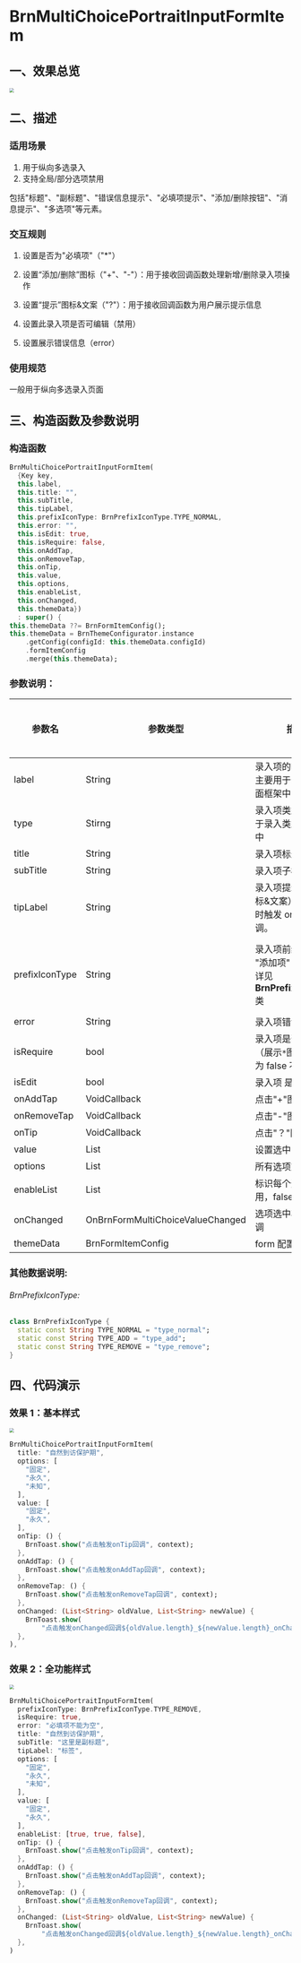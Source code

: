 # BrnMultiChoicePortraitInputFormItem

## 一、效果总览

<img src="./img/BrnMultiChoicePortraitInputFormItemIntro.png" style="zoom:50%;" />

## 二、描述

### 适用场景

1. 用于纵向多选录入
2. 支持全局/部分选项禁用

包括"标题"、"副标题"、"错误信息提示"、"必填项提示"、"添加/删除按钮"、"消息提示"、"多选项"等元素。

### 交互规则

1. 设置是否为"必填项"（"\*"）

2. 设置“添加/删除”图标（"+"、"-"）：用于接收回调函数处理新增/删除录入项操作

3. 设置“提示”图标&文案（"?"）：用于接收回调函数为用户展示提示信息

4. 设置此录入项是否可编辑（禁用）

5. 设置展示错误信息（error）

### 使用规范

一般用于纵向多选录入页面

## 三、构造函数及参数说明

### 构造函数

```dart
BrnMultiChoicePortraitInputFormItem(
  {Key key,
  this.label,
  this.title: "",
  this.subTitle,
  this.tipLabel,
  this.prefixIconType: BrnPrefixIconType.TYPE_NORMAL,
  this.error: "",
  this.isEdit: true,
  this.isRequire: false,
  this.onAddTap,
  this.onRemoveTap,
  this.onTip,
  this.value,
  this.options,
  this.enableList,
  this.onChanged,
  this.themeData})
  : super() {
this.themeData ??= BrnFormItemConfig();
this.themeData = BrnThemeConfigurator.instance
    .getConfig(configId: this.themeData.configId)
    .formItemConfig
    .merge(this.themeData);
```

### 参数说明：

| **参数名**     | **参数类型**                     | **描述**                                                           | **是否必填** | **默认值**                                        | **备注**                                                                                                                                |
| -------------- | -------------------------------- | ------------------------------------------------------------------ | ------------ | ------------------------------------------------- | --------------------------------------------------------------------------------------------------------------------------------------- |
| label          | String                           | 录入项的唯一标识，主要用于录入类型页面框架中                       | 否           | 无                                                |                                                                                                                                         |
| type           | Stirng                           | 录入项类型，主要用于录入类型页面框架中                             | 否           | BrnInputItemType.MULTI_CHOICE_PORTRAIT_INPUT_TYPE | 外部可根据此字段判断表单项类型                                                                                                          |
| title          | String                           | 录入项标题                                                         | 否           | ''                                                |                                                                                                                                         |
| subTitle       | String                           | 录入项子标题                                                       | 否           | 无                                                |                                                                                                                                         |
| tipLabel       | String                           | 录入项提示（问号图标&文案） 用户点击时触发 onTip 回调。            | 否           | 备注中类型 3                                      | 1. 设置"空字符串"时展示问号图标 2. 设置"非空字符串"时展示问号图标&文案 3. 若不赋值或赋值为 null 时，不显示提示项                        |
| prefixIconType | String                           | 录入项前缀图标样式 "添加项" "删除项" 详见 **BrnPrefixIconType** 类 | 否           | BrnPrefixIconType.TYPE_NORMAL                     | 1. 不展示图标：BrnPrefixIconType.TYPE_NORMAL 2. 展示加号图标：BrnPrefixIconType.TYPE_ADD 3. 展示减号图标：BrnPrefixIconType.TYPE_REMOVE |
| error          | String                           | 录入项错误提示                                                     | 否           | ''                                                |                                                                                                                                         |
| isRequire      | bool                             | 录入项是否为必填项（展示`*`图标） 默认为 false 不必填              | 否           | false                                             |                                                                                                                                         |
| isEdit         | bool                             | 录入项 是否可编辑                                                  | 否           | true                                              | true：可编辑 false：禁用                                                                                                                |
| onAddTap       | VoidCallback                     | 点击"+"图标回调                                                    | 否           | 无                                                | 见**prefixIconType**字段                                                                                                                |
| onRemoveTap    | VoidCallback                     | 点击"-"图标回调                                                    | 否           | 无                                                | 见**prefixIconType**字段                                                                                                                |
| onTip          | VoidCallback                     | 点击"？"图标回调                                                   | 否           | 无                                                | 见**tipLabel**字段                                                                                                                      |
| value          | List<String>                     | 设置选中的选项文案                                                 | 否           | 无                                                |                                                                                                                                         |
| options        | List<String>                     | 所有选项文案                                                       | 否           | 无                                                |                                                                                                                                         |
| enableList     | List<bool>                       | 标识每个选项是否禁用，false：禁用                                  | 否           | 无                                                |                                                                                                                                         |
| onChanged      | OnBrnFormMultiChoiceValueChanged | 选项选中状态变化回调                                               | 否           | 无                                                |                                                                                                                                         |
| themeData      | BrnFormItemConfig                | form 配置                                                          | 否           | 无                                                |                                                                                                                                         |

### 其他数据说明:

###### BrnPrefixIconType:

```dart
class BrnPrefixIconType {
  static const String TYPE_NORMAL = "type_normal";
  static const String TYPE_ADD = "type_add";
  static const String TYPE_REMOVE = "type_remove";
}
```

## 四、代码演示

### 效果 1：基本样式

<img src="./img/BrnMultiChoicePortraitInputFormItemDemo1.png" style="zoom:50%;" />

```dart
BrnMultiChoicePortraitInputFormItem(
  title: "自然到访保护期",
  options: [
    "固定",
    "永久",
    "未知",
  ],
  value: [
    "固定",
    "永久",
  ],
  onTip: () {
    BrnToast.show("点击触发onTip回调", context);
  },
  onAddTap: () {
    BrnToast.show("点击触发onAddTap回调", context);
  },
  onRemoveTap: () {
    BrnToast.show("点击触发onRemoveTap回调", context);
  },
  onChanged: (List<String> oldValue, List<String> newValue) {
    BrnToast.show(
        "点击触发onChanged回调${oldValue.length}_${newValue.length}_onChanged", context);
  },
),
```

### 效果 2：全功能样式

<img src="./img/BrnMultiChoicePortraitInputFormItemDemo2.png" style="zoom:50%;" />

```dart
BrnMultiChoicePortraitInputFormItem(
  prefixIconType: BrnPrefixIconType.TYPE_REMOVE,
  isRequire: true,
  error: "必填项不能为空",
  title: "自然到访保护期",
  subTitle: "这里是副标题",
  tipLabel: "标签",
  options: [
    "固定",
    "永久",
    "未知",
  ],
  value: [
    "固定",
    "永久",
  ],
  enableList: [true, true, false],
  onTip: () {
    BrnToast.show("点击触发onTip回调", context);
  },
  onAddTap: () {
    BrnToast.show("点击触发onAddTap回调", context);
  },
  onRemoveTap: () {
    BrnToast.show("点击触发onRemoveTap回调", context);
  },
  onChanged: (List<String> oldValue, List<String> newValue) {
    BrnToast.show(
        "点击触发onChanged回调${oldValue.length}_${newValue.length}_onChanged", context);
  },
)
```
